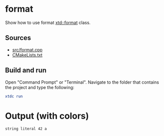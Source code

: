 # format

Show how to use format [xtd::format](https://gammasoft71.github.io/xtd/reference_guides/latest/_format_page.html) class.

## Sources

* [src/format.cpp](src/format.cpp)
* [CMakeLists.txt](CMakeLists.txt)

## Build and run

Open "Command Prompt" or "Terminal". Navigate to the folder that contains the project and type the following:

```cmake
xtdc run
```

# Output (with colors)

```
string literal 42 a
```

